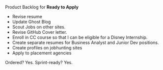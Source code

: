 Product Backlog for __Ready to Apply__

- Revise resume
- Update Ghost Blog
- Scout Jobs on other sites.
- Revise GitHub Cover letter.
- Enroll in CC course so that I can be eligible for a Disney Internship.
- Create separate resumes for Business Analyst and Junior Dev positions.
- Create profiles on jobhunting sites
- Apply to placement agencies

Ordered? Yes.
Sprint-ready? Yes.
